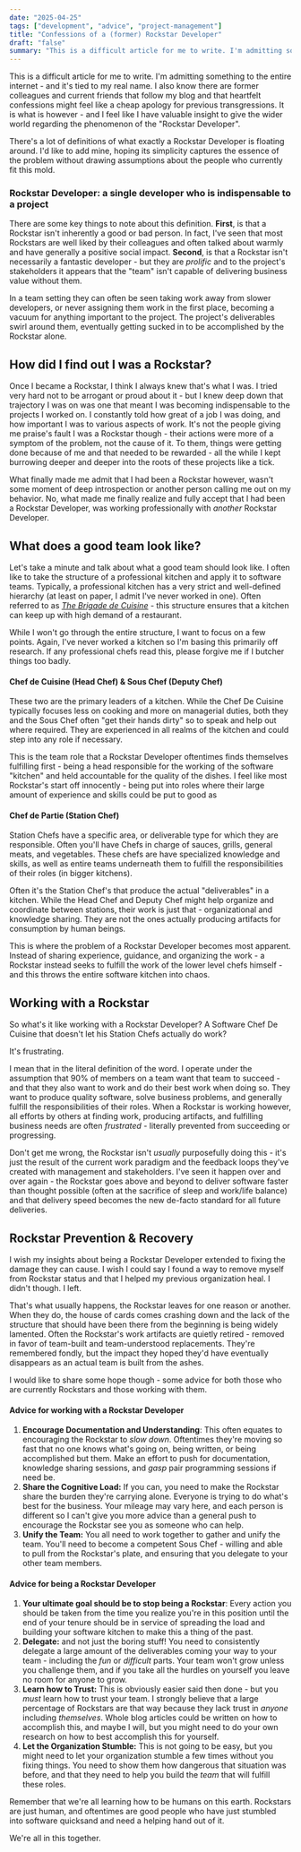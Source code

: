 ```yaml
---
date: "2025-04-25"
tags: ["development", "advice", "project-management"]
title: "Confessions of a (former) Rockstar Developer"
draft: "false"
summary: "This is a difficult article for me to write. I'm admitting something that makes me feel ashamed to the entire internet - and it's tied to my real name. I also know there are former colleagues and current friends that follow my blog and that heartfelt confessions might feel like a cheap apology for previous transgressions. It is what is however - and I feel like I have valuable insight to give the wider world regarding the phenomenon of the 'Rockstar Developer'."
---
```



This is a difficult article for me to write. I'm admitting something to the entire internet - and it's tied to my real name. I also know there are former colleagues and current friends that follow my blog and that heartfelt confessions might feel like a cheap apology for previous transgressions. It is what is however - and I feel like I have valuable insight to give the wider world regarding the phenomenon of the "Rockstar Developer".

There's a lot of definitions of what exactly a Rockstar Developer is floating around. I'd like to add mine, hoping its simplicity captures the essence of the problem without drawing assumptions about the people who currently fit this mold.

### **Rockstar Developer: a single developer who is indispensable to a project**

There are some key things to note about this definition. **First**, is that a Rockstar isn't inherently a good or bad person. In fact, I've seen that most Rockstars are well liked by their colleagues and often talked about warmly and have generally a positive social impact. **Second**, is that a Rockstar isn't necessarily a fantastic developer - but they are _prolific_ and to the project's stakeholders it appears that the "team" isn't capable of delivering business value without them.

In a team setting they can often be seen taking work away from slower developers, or never assigning them work in the first place, becoming a vacuum for anything important to the project. The project's deliverables swirl around them, eventually getting sucked in to be accomplished by the Rockstar alone.


## How did I find out I was a Rockstar?

Once I became a Rockstar, I think I always knew that's what I was. I tried very hard not to be arrogant or proud about it - but I knew deep down that trajectory I was on was one that meant I was becoming indispensable to the projects I worked on. I constantly told how great of a job I was doing, and how important I was to various aspects of work. It's not the people giving me praise's fault I was a Rockstar though - their actions were more of a symptom of the problem, not the cause of it. To them, things were getting done because of me and that needed to be rewarded - all the while I kept burrowing deeper and deeper into the roots of these projects like a tick.

What finally made me admit that I had been a Rockstar however, wasn't some moment of deep introspection or another person calling me out on my behavior. No, what made me finally realize and fully accept that I had been a Rockstar Developer, was working professionally with _another_ Rockstar Developer.


## What does a good team look like?

Let's take a minute and talk about what a good team should look like. I often like to take the structure of a professional kitchen and apply it to software teams. Typically, a professional kitchen has a very strict and well-defined hierarchy (at least on paper, I admit I've never worked in one). Often referred to as _[The Brigade de Cuisine](https://www.highspeedtraining.co.uk/hub/kitchen-hierarchy-brigade-de-cuisine/)_ - this structure ensures that a kitchen can keep up with high demand of a restaurant.

While I won't go through the entire structure, I want to focus on a few points. Again, I've never worked a kitchen so I'm basing this primarily off research. If any professional chefs read this, please forgive me if I butcher things too badly.

#### Chef de Cuisine (Head Chef) & Sous Chef (Deputy Chef)
These two are the primary leaders of a kitchen. While the Chef De Cuisine typically focuses less on cooking and more on managerial duties, both they and the Sous Chef often "get their hands dirty" so to speak and help out where required. They are experienced in all realms of the kitchen and could step into any role if necessary.

This is the team role that a Rockstar Developer oftentimes finds themselves fulfilling first - being a  head responsible for the working of the software "kitchen" and held accountable for the quality of the dishes. I feel like most Rockstar's start off innocently - being put into roles where their large amount of experience and skills could be put to good as

#### Chef de Partie (Station Chef)
Station Chefs have a specific area, or deliverable type for which they are responsible. Often you'll have Chefs in charge of sauces, grills, general meats, and vegetables. These chefs are have specialized knowledge and skills, as well as entire teams underneath them to fulfill the responsibilities of their roles (in bigger kitchens).

Often it's the Station Chef's that produce the actual "deliverables" in a kitchen. While the Head Chef and Deputy Chef might help organize and coordinate between stations, their work is just that - organizational and knowledge sharing. They are not the ones actually producing artifacts for consumption by human beings.

This is where the problem of a Rockstar Developer becomes most apparent. Instead of sharing experience, guidance, and organizing the work - a Rockstar instead seeks to fulfill the work of the lower level chefs himself - and this throws the entire software kitchen into chaos.


## Working with a Rockstar

So what's it like working with a Rockstar Developer? A Software Chef De Cuisine that doesn't let his Station Chefs actually do work?

It's frustrating.

I mean that in the literal definition of the word.  I operate under the assumption that 90% of members on a team want that team to succeed - and that they also want to work and do their best work when doing so. They want to produce quality software, solve business problems, and generally fulfill the responsibilities of their roles. When a Rockstar is working however, all efforts by others at finding work, producing artifacts, and fulfilling business needs are often _frustrated_ - literally prevented from succeeding or progressing.

Don't get me wrong, the Rockstar isn't _usually_ purposefully doing this  - it's just the result of the current work paradigm and the feedback loops they've created with management and stakeholders.  I've seen it happen over and over again - the Rockstar goes above and beyond to deliver software faster than thought possible (often at the sacrifice of sleep and work/life balance) and that delivery speed becomes the new de-facto standard for all future deliveries.

## Rockstar Prevention & Recovery

I wish my insights about being a Rockstar Developer extended to fixing the damage they can cause. I wish I could say I found a way to remove myself from Rockstar status and that I helped my previous organization heal. I didn't though. I left.

That's what usually happens, the Rockstar leaves for one reason or another. When they do, the house of cards comes crashing down and the lack of the structure that should have been there from the beginning is being widely lamented.  Often the Rockstar's work artifacts are quietly retired - removed in favor of team-built and team-understood replacements. They're remembered fondly, but the impact they hoped they'd have eventually disappears as an actual team is built from the ashes.

I would like to share some hope though - some advice for both those who are currently Rockstars and those working with them.

#### Advice for working with a Rockstar Developer
1. **Encourage Documentation and Understanding**: This often equates to encouraging the Rockstar to _slow down_. Oftentimes they're moving so fast that no one knows what's going on, being written, or being accomplished but them. Make an effort to push for documentation, knowledge sharing sessions, and *gasp* pair programming sessions if need be.
2. **Share the Cognitive Load:** If you can, you need to make the Rockstar share the burden they're carrying alone. Everyone is trying to do what's best for the business.  Your mileage may vary here, and each person is different so I can't give you more advice than a general push to encourage the Rockstar see you as someone who can help.
3. **Unify the Team:** You all need to work together to gather and unify the team. You'll need to become a competent Sous Chef - willing and able to pull from the Rockstar's plate, and ensuring that you delegate to your other team members.

#### Advice for being a Rockstar Developer
1. **Your ultimate goal should be to stop being a Rockstar**: Every action you should be taken from the time you realize you're in this position until the end of your tenure should be in service of spreading the load and building your software kitchen to make this a thing of the past.
2. **Delegate:** and not just the boring stuff! You need to consistently delegate a large amount of the deliverables coming your way to your team - including the *fun* or *difficult* parts. Your team won't grow unless you challenge them, and if you take all the hurdles on yourself you leave no room for anyone to grow.
3. **Learn how to Trust:** This is obviously easier said then done - but you _must_ learn how to trust your team. I strongly believe that a large percentage of Rockstars are that way because they lack trust in _anyone_ including _themselves_. Whole blog articles could be written on how to accomplish this, and maybe I will, but you might need to do your own research on how to best accomplish this for yourself.
4. **Let the Organization Stumble:** This is not going to be easy, but you might need to let your organization stumble a few times without you fixing things. You need to show them how dangerous that situation was before, and that they need to help you build the _team_ that will fulfill these roles.


Remember that we're all learning how to be humans on this earth. Rockstars are just human, and oftentimes are good people who have just stumbled into software quicksand and need a helping hand out of it.

We're all in this together.